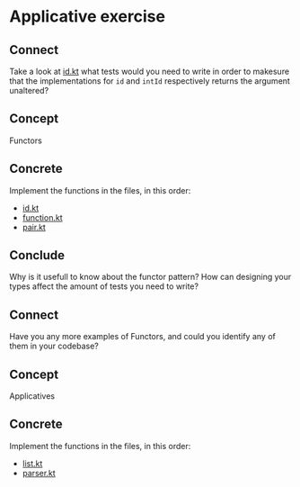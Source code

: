 # Applicative exercise

## Connect

Take a look at [id.kt](src/main/kotlin/id.kt) what tests would you need to write in order to makesure that the implementations for `id` and `intId` respectively returns the argument unaltered?

## Concept

Functors

## Concrete

Implement the functions in the files, in this order:
 * [id.kt](src/main/kotlin/id.kt)
 * [function.kt](src/main/kotlin/function.kt)
 * [pair.kt](src/main/kotlin/pair.kt)

## Conclude

Why is it usefull to know about the functor pattern? How can designing your types affect the amount of tests you need to write?

## Connect

Have you any more examples of Functors, and could you identify any of them in your codebase?

## Concept

Applicatives

## Concrete
Implement the functions in the files, in this order:
 * [list.kt](src/main/kotlin/list.kt)
 * [parser.kt](src/main/kotlin/parser.kt)